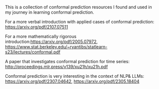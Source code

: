 This is a collection of conformal prediction resources I found and used in my journey in learning conformal prediction.

For a more verbal introduction with applied cases of conformal prediction: https://arxiv.org/pdf/2107.07511

For a more mathematically rigorous introduction:https://arxiv.org/pdf/2005.07972, https://www.stat.berkeley.edu/~ryantibs/statlearn-s23/lectures/conformal.pdf

A paper that investigates conformal prediction for time series: http://proceedings.mlr.press/v139/xu21h/xu21h.pdf

Conformal prediction is very interesting in the context of NLP& LLMs: https://arxiv.org/pdf/2307.04642, https://arxiv.org/pdf/2305.18404
